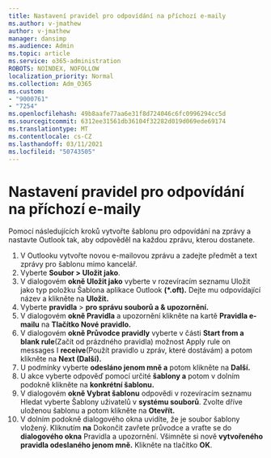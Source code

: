 ```yaml
---
title: Nastavení pravidel pro odpovídání na příchozí e-maily
ms.author: v-jmathew
author: v-jmathew
manager: dansimp
ms.audience: Admin
ms.topic: article
ms.service: o365-administration
ROBOTS: NOINDEX, NOFOLLOW
localization_priority: Normal
ms.collection: Adm_O365
ms.custom:
- "9000761"
- "7254"
ms.openlocfilehash: 49b8aafe77aa6e31f8d724046c6fc0996294cc5d
ms.sourcegitcommit: 6312ee31561db36104f32282d019d069ede69174
ms.translationtype: MT
ms.contentlocale: cs-CZ
ms.lasthandoff: 03/11/2021
ms.locfileid: "50743505"
---
```

# <a name="set-up-rules-to-reply-to-incoming-emails"></a>Nastavení pravidel pro odpovídání na příchozí e-maily

Pomocí následujících kroků vytvořte šablonu pro odpovídání na zprávy a nastavte Outlook tak, aby odpověděl na každou zprávu, kterou dostanete.

1. V Outlooku vytvořte novou e-mailovou zprávu a zadejte předmět a text zprávy pro šablonu mimo kancelář.
2. Vyberte **Soubor > Uložit jako**.
3. V dialogovém **okně Uložit jako** vyberte v rozevíracím seznamu Uložit jako typ položku Šablona aplikace Outlook **(*.oft).**  Dejte mu odpovídající název a klikněte na **Uložit.**
4. Vyberte **pravidla**  >  **pro správu souborů a & upozornění.**
5. V dialogovém **okně Pravidla** a upozornění klikněte na kartě **Pravidla e-mailu** na **Tlačítko Nové pravidlo.**
6. V dialogovém **okně Průvodce pravidly** vyberte v části **Start from a blank rule**(Začít od prázdného pravidla) možnost Apply rule on messages I **receive**(Použít pravidlo u zpráv, které dostávám) a potom klikněte na **Next (Další).**
7. U podmínky vyberte **odesláno jenom mně a** potom klikněte na **Další.**
8. U akce vyberte odpověď pomocí určité **šablony a** potom v dolním podokně klikněte na **konkrétní šablonu.**
9. V dialogovém **okně Vybrat šablonu** odpovědi  v rozevíracím seznamu Hledat vyberte Šablony uživatelů v **systému souborů**. Zvolte dříve uloženou šablonu a potom klikněte na **Otevřít.**
10. V dolním podokně dialogového okna uvidíte, že je soubor šablony vložený. Kliknutím **na** Dokončit zavřete průvodce a vraťte se do **dialogového okna** Pravidla a upozornění. Všimněte si nově **vytvořeného pravidla odeslaného jenom mně.** Klikněte na tlačítko **OK**.
